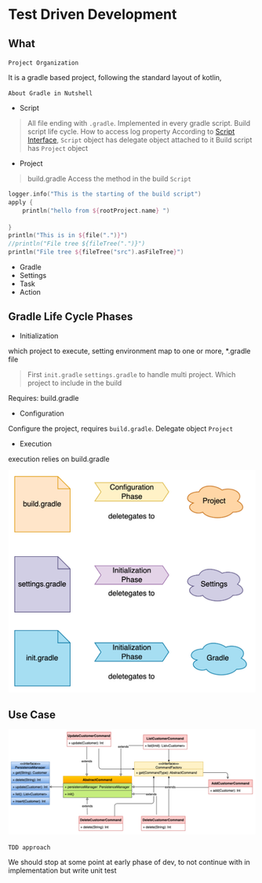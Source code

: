 # Test Driven Development

## What

`Project Organization`

It is a gradle based project, following the standard layout of kotlin,

`About Gradle in Nutshell`

* Script <Interface>
>All file ending with `.gradle`. Implemented in every gradle script. Build script life cycle. How to access log property
>According to [Script Interface](https://docs.gradle.org/current/javadoc/org/gradle/api/Script.html), `Script` object has delegate object attached to it
>Build script has `Project` object

* Project <Interface>
> build.gradle
Access the method in the build `Script`
```kotlin
logger.info("This is the starting of the build script")
apply {
    println("hello from ${rootProject.name} ")

}
println("This is in ${file(".")}")
//println("File tree ${fileTree(".")}")
println("File tree ${fileTree("src").asFileTree}")

```
* Gradle <Interface>
* Settings <Interface>
* Task <Interface>
* Action <Interface>

## Gradle Life Cycle Phases
* Initialization

which project to execute, setting environment
map to one or more, *.gradle file
> First `init.gradle`
> `settings.gradle` to handle multi project. Which project to include in the build

Requires: build.gradle
* Configuration

Configure the project, requires `build.gradle`. Delegate object `Project`

* Execution

execution relies on build.gradle

![Gradle Life Cycle](gradle_phases.png)

## Use Case

![Gradle Life Cycle](cd.png)

`TDD approach`

We should stop at some point at early phase of dev,
to not continue with in implementation but write unit test

